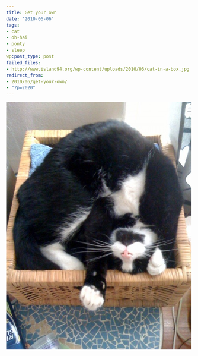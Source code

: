 ```yaml
---
title: Get your own
date: '2010-06-06'
tags:
- cat
- oh-hai
- ponty
- sleep
wp:post_type: post
failed_files:
- http://www.island94.org/wp-content/uploads/2010/06/cat-in-a-box.jpg
redirect_from:
- 2010/06/get-your-own/
- "?p=2020"
---
```


[ ![](2010-06-06-Get-your-own/cat-in-a-box-500x666.jpg "cat in a box") ](2010-06-06-Get-your-own/cat-in-a-box.jpeg)
